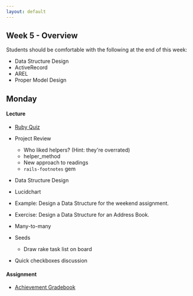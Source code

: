 ```yaml
---
layout: default
---
```


## Week 5 - Overview

Students should be comfortable with the following at the end of this week:

* Data Structure Design
* ActiveRecord
* AREL
* Proper Model Design

## Monday

#### Lecture

* [Ruby Quiz](https://github.com/masonfmatthews/rails_assignments/blob/master/quizzes/if.rb)
* Project Review
  * Who liked helpers?  (Hint: they're overrated)
  * helper_method
  * New approach to readings
  * `rails-footnotes` gem

* Data Structure Design
* Lucidchart
* Example: Design a Data Structure for the weekend assignment.
* Exercise: Design a Data Structure for an Address Book.

* Many-to-many
* Seeds
  * Draw rake task list on board
* Quick checkboxes discussion

#### Assignment

* [Achievement Gradebook](https://github.com/tiyd-rails-2015-01/achievement_gradebook)

<!--

## Tuesday

#### Lecture

* Ruby Quiz:
* Assignment Review

* Human Learning
  * Data 1st vs. Behavior 1st (Thinking in Nouns vs. Verbs)
  * Example site of Data 1st: TODO
  * Example site of Behavior 1st: TODO
* Diagrams: Data model and site map

* has_many :through
* delegate
* default_scope (again)
* scoped associations
* accepts_nested_attributes

#### Assignment

* Address Book

## Wednesday

#### Lecture

* Ruby Quiz:
* Assignment Review
* More Data Structure Design Exercises
* SQL

#### Assignment

* Do crazy stuff with your Address Book

## Thursday

#### Lecture

* Ruby Quiz:
* Assignment Review
* AREL
* Indices
* Dynamic Data Structures (weekend homework)

## Weekend Assignment - As Pairs

[Survey Opossum](https://github.com/tiyd-rails-2015-01/survey_opossum)

<!--
Still haven't done:

* [Merging Apps and Heroku Deployments](https://github.com/masonfmatthews/rails_assignments/tree/master/assignments/heroku_deployments) - AS PAIRS

* [Student Awards](https://github.com/masonfmatthews/rails_assignments/tree/master/assignments/student_awards)

* [Rails Testing and Coverage](https://github.com/masonfmatthews/rails_assignments/tree/master/assignments/rails_testing_and_coverage)

* Polymorphism?
* Single Table Inheritance?

* Model testing in Rails
* Coverage (simplecov)
* Exercise: Write a test on your last night's homework and add simplecov
* Controller Testing
* Integration Testing

* How to Google
* Rebuilding!  Software development is a "wicked" problem
* Multi-tenancy discussion
* Fixtures
* Helpers and Partials
* Class variables - DON'T
* Just saying: you can return objects when true/false is expected
* Trying to change an array in an outer scope inside a called function.
-->
